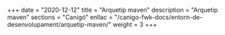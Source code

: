 +++
date        = "2020-12-12"
title       = "Arquetip maven"
description = "Arquetip maven"
sections    = "Canigó"
enllac		= "/canigo-fwk-docs/entorn-de-desenvolupament/arquetip-maven/"
weight		= 3
+++
